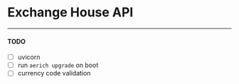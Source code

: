 # Exchange House API

---

#### TODO

- [ ] uvicorn
- [ ] run `aerich upgrade` on boot
- [ ] currency code validation
